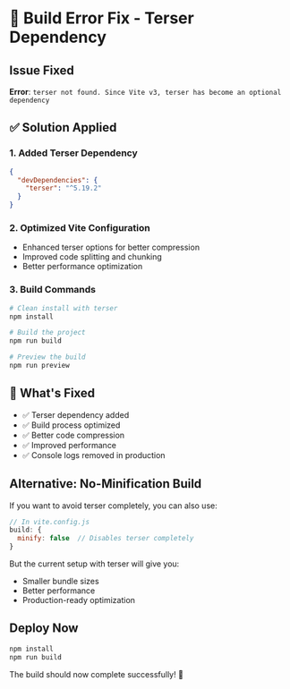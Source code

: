 # 🔧 Build Error Fix - Terser Dependency

## Issue Fixed
**Error**: `terser not found. Since Vite v3, terser has become an optional dependency`

## ✅ Solution Applied

### 1. Added Terser Dependency
```json
{
  "devDependencies": {
    "terser": "^5.19.2"
  }
}
```

### 2. Optimized Vite Configuration
- Enhanced terser options for better compression
- Improved code splitting and chunking
- Better performance optimization

### 3. Build Commands
```bash
# Clean install with terser
npm install

# Build the project
npm run build

# Preview the build
npm run preview
```

## 🚀 What's Fixed
- ✅ Terser dependency added
- ✅ Build process optimized
- ✅ Better code compression
- ✅ Improved performance
- ✅ Console logs removed in production

## Alternative: No-Minification Build
If you want to avoid terser completely, you can also use:

```javascript
// In vite.config.js
build: {
  minify: false  // Disables terser completely
}
```

But the current setup with terser will give you:
- Smaller bundle sizes
- Better performance
- Production-ready optimization

## Deploy Now
```bash
npm install
npm run build
```

The build should now complete successfully! 🎉